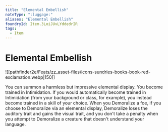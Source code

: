 ```yaml
---
title: "Elemental Embellish"
noteType: ":luggage:"
aliases: "Elemental Embellish"
foundryId: Item.3LoiJUvLYddedrIR
tags:
  - Item
---
```


# Elemental Embellish
![[pathfinder2e/Feats/zz_asset-files/icons-sundries-books-book-red-exclamation.webp|150]]

You can summon a harmless but impressive elemental display. You become trained in Intimidation. If you would automatically become trained in Intimidation (from your background or class, for example), you instead become trained in a skill of your choice. When you Demoralize a foe, if you choose to Demoralize via an elemental display, Demoralize loses the auditory trait and gains the visual trait, and you don't take a penalty when you attempt to Demoralize a creature that doesn't understand your language.
